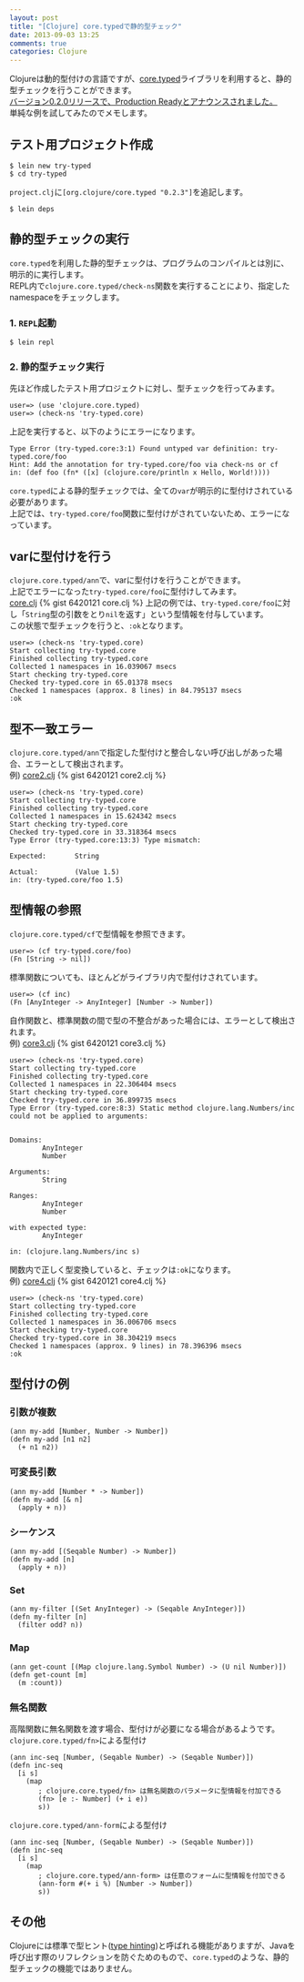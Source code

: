 ```yaml
---
layout: post
title: "[Clojure] core.typedで静的型チェック"
date: 2013-09-03 13:25
comments: true
categories: Clojure
---
```

Clojureは動的型付けの言語ですが、[core.typed](https://github.com/clojure/core.typed)ライブラリを利用すると、静的型チェックを行うことができます。  
[バージョン0.2.0リリースで、Production Readyとアナウンスされました。](https://groups.google.com/forum/#!msg/clojure-core-typed/U_aA_Ce3qWg/gJWpdflBe4AJ)  
単純な例を試してみたのでメモします。  

## テスト用プロジェクト作成
```
$ lein new try-typed
$ cd try-typed
```
`project.clj`に`[org.clojure/core.typed "0.2.3"]`を追記します。
```
$ lein deps
```

## 静的型チェックの実行
`core.typed`を利用した静的型チェックは、プログラムのコンパイルとは別に、明示的に実行します。  
REPL内で`clojure.core.typed/check-ns`関数を実行することにより、指定したnamespaceをチェックします。
### 1. `REPL`起動
```
$ lein repl
```
### 2. 静的型チェック実行
先ほど作成したテスト用プロジェクトに対し、型チェックを行ってみます。
```
user=> (use 'clojure.core.typed)
user=> (check-ns 'try-typed.core)
```
上記を実行すると、以下のようにエラーになります。
```
Type Error (try-typed.core:3:1) Found untyped var definition: try-typed.core/foo
Hint: Add the annotation for try-typed.core/foo via check-ns or cf
in: (def foo (fn* ([x] (clojure.core/println x Hello, World!))))
```
`core.typed`による静的型チェックでは、全ての`var`が明示的に型付けされている必要があります。  
上記では、`try-typed.core/foo`関数に型付けがされていないため、エラーになっています。

## varに型付けを行う
`clojure.core.typed/ann`で、varに型付けを行うことができます。  
上記でエラーになった`try-typed.core/foo`に型付けしてみます。  
[core.clj](https://gist.github.com/matstani/6420121)
{% gist 6420121 core.clj %}
上記の例では、`try-typed.core/foo`に対し「`String`型の引数をとり`nil`を返す」という型情報を付与しています。  
この状態で型チェックを行うと、`:ok`となります。
```
user=> (check-ns 'try-typed.core)
Start collecting try-typed.core
Finished collecting try-typed.core
Collected 1 namespaces in 16.039067 msecs
Start checking try-typed.core
Checked try-typed.core in 65.01378 msecs
Checked 1 namespaces (approx. 8 lines) in 84.795137 msecs
:ok
```

## 型不一致エラー
`clojure.core.typed/ann`で指定した型付けと整合しない呼び出しがあった場合、エラーとして検出されます。  
例) [core2.clj](https://gist.github.com/matstani/6420121#file-core2-clj)
{% gist 6420121 core2.clj %}
```
user=> (check-ns 'try-typed.core)
Start collecting try-typed.core
Finished collecting try-typed.core
Collected 1 namespaces in 15.624342 msecs
Start checking try-typed.core
Checked try-typed.core in 33.318364 msecs
Type Error (try-typed.core:13:3) Type mismatch:

Expected:       String

Actual:         (Value 1.5)
in: (try-typed.core/foo 1.5)
```

## 型情報の参照
`clojure.core.typed/cf`で型情報を参照できます。
```
user=> (cf try-typed.core/foo)
(Fn [String -> nil])
```
標準関数についても、ほとんどがライブラリ内で型付けされています。
```
user=> (cf inc)
(Fn [AnyInteger -> AnyInteger] [Number -> Number])
```
自作関数と、標準関数の間で型の不整合があった場合には、エラーとして検出されます。  
例) [core3.clj](https://gist.github.com/matstani/6420121#file-core3-clj)
{% gist 6420121 core3.clj %}
```
user=> (check-ns 'try-typed.core)
Start collecting try-typed.core
Finished collecting try-typed.core
Collected 1 namespaces in 22.306404 msecs
Start checking try-typed.core
Checked try-typed.core in 36.899735 msecs
Type Error (try-typed.core:8:3) Static method clojure.lang.Numbers/inc could not be applied to arguments:


Domains:
        AnyInteger
        Number
                
Arguments:
        String
        
Ranges:
        AnyInteger
        Number
                
with expected type:
        AnyInteger
        
in: (clojure.lang.Numbers/inc s)
```
関数内で正しく型変換していると、チェックは`:ok`になります。  
例) [core4.clj](https://gist.github.com/matstani/6420121#file-core4-clj)
{% gist 6420121 core4.clj %}
```
user=> (check-ns 'try-typed.core)
Start collecting try-typed.core
Finished collecting try-typed.core
Collected 1 namespaces in 36.006706 msecs
Start checking try-typed.core
Checked try-typed.core in 38.304219 msecs
Checked 1 namespaces (approx. 9 lines) in 78.396396 msecs
:ok
```

## 型付けの例
### 引数が複数
```
(ann my-add [Number, Number -> Number])
(defn my-add [n1 n2]
  (+ n1 n2))
```
### 可変長引数
```
(ann my-add [Number * -> Number])
(defn my-add [& n]
  (apply + n))
```
### シーケンス
```
(ann my-add [(Seqable Number) -> Number])
(defn my-add [n]
  (apply + n))
```
### Set
```
(ann my-filter [(Set AnyInteger) -> (Seqable AnyInteger)])
(defn my-filter [n]
  (filter odd? n))
```
### Map
```
(ann get-count [(Map clojure.lang.Symbol Number) -> (U nil Number)])
(defn get-count [m]
  (m :count))
```

### 無名関数
高階関数に無名関数を渡す場合、型付けが必要になる場合があるようです。
`clojure.core.typed/fn>`による型付け
```
(ann inc-seq [Number, (Seqable Number) -> (Seqable Number)])
(defn inc-seq
  [i s]
    (map
       ; clojure.core.typed/fn> は無名関数のパラメータに型情報を付加できる
       (fn> [e :- Number] (+ i e))
       s))
```
`clojure.core.typed/ann-form`による型付け
```
(ann inc-seq [Number, (Seqable Number) -> (Seqable Number)])
(defn inc-seq
  [i s]
    (map
       ; clojure.core.typed/ann-form> は任意のフォームに型情報を付加できる
       (ann-form #(+ i %) [Number -> Number])
       s))
```

## その他
Clojureには標準で型ヒント([type hinting](http://clojure.org/java_interop#Java%20Interop-Type%20Hints))と呼ばれる機能がありますが、Javaを呼び出す際のリフレクションを防ぐためのもので、`core.typed`のような、静的型チェックの機能ではありません。
